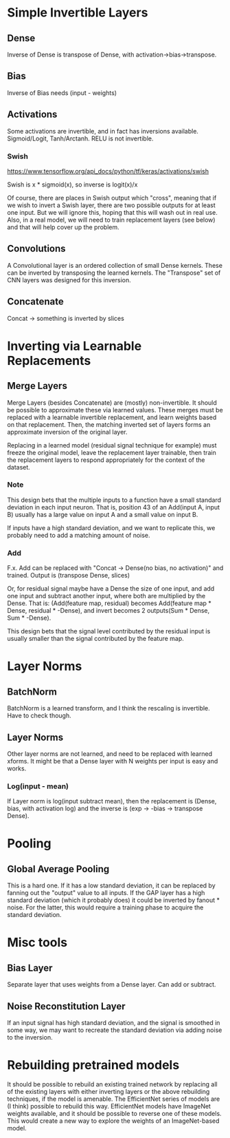 # Simple Invertible Layers
## Dense
Inverse of Dense is transpose of Dense, with activation->bias->transpose.

## Bias
Inverse of Bias needs (input - weights)

## Activations

Some activations are invertible, and in fact has inversions available. 
Sigmoid/Logit, Tanh/Arctanh. RELU is not invertible.

### Swish

https://www.tensorflow.org/api_docs/python/tf/keras/activations/swish

Swish is x * sigmoid(x), so inverse is logit(x)/x

Of course, there are places in Swish output which "cross", meaning that if we wish to invert a Swish layer,
there are two possible outputs for at least one input. 
But we will ignore this, hoping that this will wash out in real use.
Also, in a real model, we will need to train replacement layers (see below) and that will help cover up the problem.

## Convolutions
A Convolutional layer is an ordered collection of small Dense kernels. 
These can be inverted by transposing the learned kernels. 
The "Transpose" set of CNN layers was designed for this inversion.

## Concatenate
Concat -> something is inverted by slices

# Inverting via Learnable Replacements

## Merge Layers
Merge Layers (besides Concatenate) are (mostly) non-invertible. It should be possible to approximate these via learned values. These merges must be replaced with a learnable invertible replacement, and learn weights based on that replacement. Then, the matching inverted set of layers forms an approximate inversion of the original layer.

Replacing in a learned model (residual signal technique for example) must freeze the original model, leave the replacement layer trainable, then train the replacement layers to respond appropriately for the context of the dataset.
### Note
This design bets that the multiple inputs to a function have a small standard deviation in each input neuron. 
That is, position 43 of an Add(input A, input B) usually has a large value on input A and a small value on input B.

If inputs have a high standard deviation, and we want to replicate this, we probably need to add a matching amount of noise.

### Add
F.x. Add can be replaced with "Concat -> Dense(no bias, no activation)" and trained. Output is (transpose Dense, slices)

Or, for residual signal maybe have a Dense the size of one input, and add one input and subtract another input, where both are multiplied by the Dense.
That is: (Add(feature map, residual) becomes Add(feature map * Dense, residual * -Dense), and invert becomes 2 outputs(Sum * Dense, Sum * -Dense).

This design bets that the signal level contributed by the residual input is usually smaller than the signal contributed by the feature map.

# Layer Norms

## BatchNorm
BatchNorm is a learned transform, and I think the rescaling is invertible. Have to check though.

## Layer Norms
Other layer norms are not learned, and need to be replaced with learned xforms. It might be that a Dense layer with N weights per input is easy and works.

### Log(input - mean)
If Layer norm is log(input subtract mean), then the replacement is (Dense, bias, with activation log) and the inverse is (exp -> -bias -> transpose Dense). 

# Pooling
## Global Average Pooling 
This is a hard one. If it has a low standard deviation, it can be replaced by fanning out the "output" value to all inputs. If the GAP layer has a high standard deviation (which it probably does) it could be inverted by fanout * noise. For the latter, this would require a training phase to acquire the standard deviation. 

# Misc tools
## Bias Layer
Separate layer that uses weights from a Dense layer. Can add or subtract.
## Noise Reconstitution Layer
If an input signal has high standard deviation, and the signal is smoothed in some way, we may want to recreate the standard deviation via adding noise to the inversion. 

# Rebuilding pretrained models
It should be possible to rebuild an existing trained network by replacing all of the existing layers with either inverting layers or the above rebuilding techniques,
if the model is amenable. The EfficientNet series of models are (I think) possible to rebuild this way. 
EfficientNet models have ImageNet weights available, and it should be possible to reverse one of these models.
This would create a new way to explore the weights of an ImageNet-based model.
